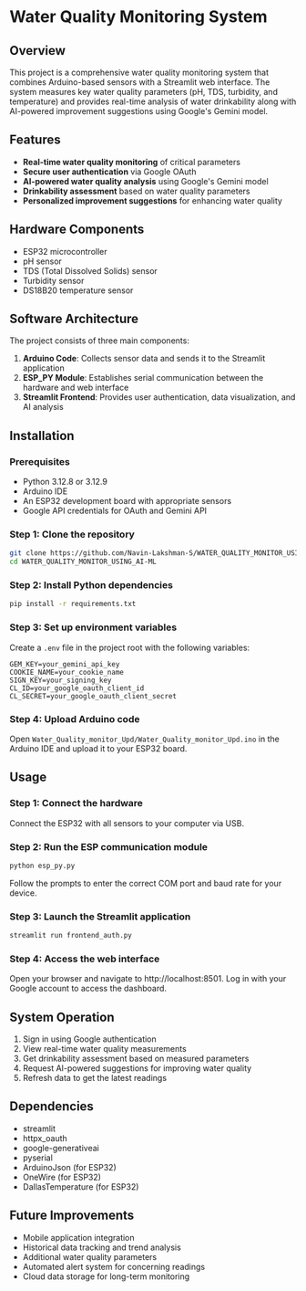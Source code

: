 # Water Quality Monitoring System

## Overview
This project is a comprehensive water quality monitoring system that combines Arduino-based sensors with a Streamlit web interface. The system measures key water quality parameters (pH, TDS, turbidity, and temperature) and provides real-time analysis of water drinkability along with AI-powered improvement suggestions using Google's Gemini model.

## Features
- **Real-time water quality monitoring** of critical parameters
- **Secure user authentication** via Google OAuth
- **AI-powered water quality analysis** using Google's Gemini model
- **Drinkability assessment** based on water quality parameters
- **Personalized improvement suggestions** for enhancing water quality

## Hardware Components
- ESP32 microcontroller
- pH sensor
- TDS (Total Dissolved Solids) sensor
- Turbidity sensor
- DS18B20 temperature sensor

## Software Architecture
The project consists of three main components:
1. **Arduino Code**: Collects sensor data and sends it to the Streamlit application
2. **ESP_PY Module**: Establishes serial communication between the hardware and web interface
3. **Streamlit Frontend**: Provides user authentication, data visualization, and AI analysis

## Installation

### Prerequisites
- Python 3.12.8 or 3.12.9
- Arduino IDE
- An ESP32 development board with appropriate sensors
- Google API credentials for OAuth and Gemini API

### Step 1: Clone the repository
```bash
git clone https://github.com/Navin-Lakshman-S/WATER_QUALITY_MONITOR_USING_AI-ML.git
cd WATER_QUALITY_MONITOR_USING_AI-ML
```

### Step 2: Install Python dependencies
```bash
pip install -r requirements.txt
```

### Step 3: Set up environment variables
Create a `.env` file in the project root with the following variables:
```
GEM_KEY=your_gemini_api_key
COOKIE_NAME=your_cookie_name
SIGN_KEY=your_signing_key
CL_ID=your_google_oauth_client_id
CL_SECRET=your_google_oauth_client_secret
```

### Step 4: Upload Arduino code
Open `Water_Quality_monitor_Upd/Water_Quality_monitor_Upd.ino` in the Arduino IDE and upload it to your ESP32 board.

## Usage

### Step 1: Connect the hardware
Connect the ESP32 with all sensors to your computer via USB.

### Step 2: Run the ESP communication module
```bash
python esp_py.py
```
Follow the prompts to enter the correct COM port and baud rate for your device.

### Step 3: Launch the Streamlit application
```bash
streamlit run frontend_auth.py
```

### Step 4: Access the web interface
Open your browser and navigate to http://localhost:8501. Log in with your Google account to access the dashboard.

## System Operation
1. Sign in using Google authentication
2. View real-time water quality measurements
3. Get drinkability assessment based on measured parameters
4. Request AI-powered suggestions for improving water quality
5. Refresh data to get the latest readings

## Dependencies
- streamlit
- httpx_oauth
- google-generativeai
- pyserial
- ArduinoJson (for ESP32)
- OneWire (for ESP32)
- DallasTemperature (for ESP32)

## Future Improvements
- Mobile application integration
- Historical data tracking and trend analysis
- Additional water quality parameters
- Automated alert system for concerning readings
- Cloud data storage for long-term monitoring
